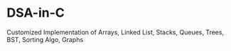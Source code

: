 # DSA-in-C
Customized Implementation of Arrays, Linked List, Stacks, Queues, Trees, BST, Sorting Algo, Graphs
